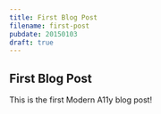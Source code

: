 ```yaml
---
title: First Blog Post
filename: first-post
pubdate: 20150103
draft: true
---
```


<h2 data-page-title="First Blog Post">First Blog Post</h2>

This is the first Modern A11y blog post!

